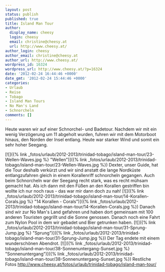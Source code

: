```yaml
---
layout: post
status: publish
published: true
title: Island Man Tour
author:
  display_name: cheesy
  login: cheesy
  email: christine@cheesy.at
  url: http://www.cheesy.at/
author_login: cheesy
author_email: christine@cheesy.at
author_url: http://www.cheesy.at/
wordpress_id: 16324
wordpress_url: http://www.cheesy.at/?p=16324
date: '2012-02-24 16:44:46 +0000'
date_gmt: '2012-02-24 15:44:46 +0000'
categories:
- Urlaub
- Reise
- Tobago
- Island Man Tours
- No Man's Land
- Schnorcheln
comments: []
---
```

<!--:de-->Heute waren wir auf einer Schnorchel- und Badetour. Nachdem wir mit ein wenig Verzögerung um 11 abgeholt wurden, fuhren wir mit dem Motorboot hinaus, den Norden der Insel entlang. Heute war starker Wind und somit ein sehr hoher Seegang.
[![]({% link _fotos/urlaub/2012-2013/trinidad-tobago/island-man-tour/23-Wellen-Waves.jpg %} "Wellen")]({% link _fotos/urlaub/2012-2013/trinidad-tobago/island-man-tour/23-Wellen-Waves.jpg %})
Dexter, unser Guide, hat die Tour deshalb verkürzt und wir sind anstatt die lange Nordküste entlangzufahren gleich in einem Korallenriff schnorcheln gegangen. Auch beim Schnorcheln war der Seegang recht stark, was es recht mühsam gemacht hat. Als ich dann mit den Füßen an den Korallen gestriffen bin wollte ich nur noch raus - das war mir dann doch zu nah!
[![]({% link _fotos/urlaub/2012-2013/trinidad-tobago/island-man-tour/14-Korallen-Corals.jpg %} "14 Korallen - Corals")]({% link _fotos/urlaub/2012-2013/trinidad-tobago/island-man-tour/14-Korallen-Corals.jpg %})
Danach sind wir zur No Man's Land gefahren und haben dort gemeinsam mit 100 anderen Touristen gegrillt und die Sonne genossen. Danach noch eine Fahrt zum Nylon Pool in dem wir gebadet und Bier getrunken haben.
[![]({% link _fotos/urlaub/2012-2013/trinidad-tobago/island-man-tour/31-Sprung-Jump.jpg %} "Sprung")]({% link _fotos/urlaub/2012-2013/trinidad-tobago/island-man-tour/31-Sprung-Jump.jpg %})
Der Tag endete mit einem wunderschönen Abendrot.
[![]({% link _fotos/urlaub/2012-2013/trinidad-tobago/island-man-tour/38-Sonnenuntergang-Sunset.jpg %} "Sonnenuntergang")]({% link _fotos/urlaub/2012-2013/trinidad-tobago/island-man-tour/38-Sonnenuntergang-Sunset.jpg %})
Restliche Fotos
http://www.cheesy.at/fotos/urlaub/trinidad-tobago/island-man-tour/<!--:-->
